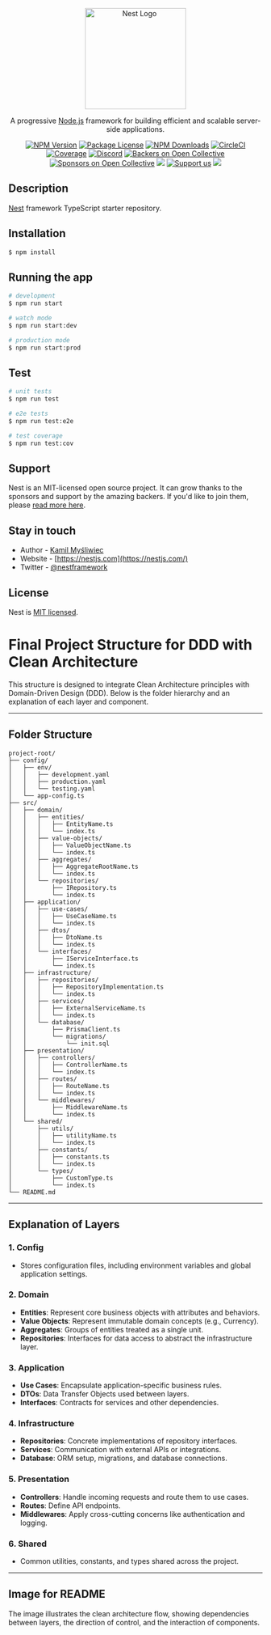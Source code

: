 <p align="center">
  <a href="http://nestjs.com/" target="blank"><img src="https://nestjs.com/img/logo-small.svg" width="200" alt="Nest Logo" /></a>
</p>

[circleci-image]: https://img.shields.io/circleci/build/github/nestjs/nest/master?token=abc123def456
[circleci-url]: https://circleci.com/gh/nestjs/nest

  <p align="center">A progressive <a href="http://nodejs.org" target="_blank">Node.js</a> framework for building efficient and scalable server-side applications.</p>
    <p align="center">
<a href="https://www.npmjs.com/~nestjscore" target="_blank"><img src="https://img.shields.io/npm/v/@nestjs/core.svg" alt="NPM Version" /></a>
<a href="https://www.npmjs.com/~nestjscore" target="_blank"><img src="https://img.shields.io/npm/l/@nestjs/core.svg" alt="Package License" /></a>
<a href="https://www.npmjs.com/~nestjscore" target="_blank"><img src="https://img.shields.io/npm/dm/@nestjs/common.svg" alt="NPM Downloads" /></a>
<a href="https://circleci.com/gh/nestjs/nest" target="_blank"><img src="https://img.shields.io/circleci/build/github/nestjs/nest/master" alt="CircleCI" /></a>
<a href="https://coveralls.io/github/nestjs/nest?branch=master" target="_blank"><img src="https://coveralls.io/repos/github/nestjs/nest/badge.svg?branch=master#9" alt="Coverage" /></a>
<a href="https://discord.gg/G7Qnnhy" target="_blank"><img src="https://img.shields.io/badge/discord-online-brightgreen.svg" alt="Discord"/></a>
<a href="https://opencollective.com/nest#backer" target="_blank"><img src="https://opencollective.com/nest/backers/badge.svg" alt="Backers on Open Collective" /></a>
<a href="https://opencollective.com/nest#sponsor" target="_blank"><img src="https://opencollective.com/nest/sponsors/badge.svg" alt="Sponsors on Open Collective" /></a>
  <a href="https://paypal.me/kamilmysliwiec" target="_blank"><img src="https://img.shields.io/badge/Donate-PayPal-ff3f59.svg"/></a>
    <a href="https://opencollective.com/nest#sponsor"  target="_blank"><img src="https://img.shields.io/badge/Support%20us-Open%20Collective-41B883.svg" alt="Support us"></a>
  <a href="https://twitter.com/nestframework" target="_blank"><img src="https://img.shields.io/twitter/follow/nestframework.svg?style=social&label=Follow"></a>
</p>
  <!--[![Backers on Open Collective](https://opencollective.com/nest/backers/badge.svg)](https://opencollective.com/nest#backer)
  [![Sponsors on Open Collective](https://opencollective.com/nest/sponsors/badge.svg)](https://opencollective.com/nest#sponsor)-->

## Description

[Nest](https://github.com/nestjs/nest) framework TypeScript starter repository.

## Installation

```bash
$ npm install
```

## Running the app

```bash
# development
$ npm run start

# watch mode
$ npm run start:dev

# production mode
$ npm run start:prod
```

## Test

```bash
# unit tests
$ npm run test

# e2e tests
$ npm run test:e2e

# test coverage
$ npm run test:cov
```

## Support

Nest is an MIT-licensed open source project. It can grow thanks to the sponsors and support by the amazing backers. If you'd like to join them, please [read more here](https://docs.nestjs.com/support).

## Stay in touch

- Author - [Kamil Myśliwiec](https://kamilmysliwiec.com)
- Website - [https://nestjs.com](https://nestjs.com/)
- Twitter - [@nestframework](https://twitter.com/nestframework)

## License

Nest is [MIT licensed](LICENSE).







# Final Project Structure for DDD with Clean Architecture

This structure is designed to integrate Clean Architecture principles with Domain-Driven Design (DDD). Below is the folder hierarchy and an explanation of each layer and component.

---

## Folder Structure
```plaintext
project-root/
├── config/
│   ├── env/
│   │   ├── development.yaml
│   │   ├── production.yaml
│   │   └── testing.yaml
│   └── app-config.ts
├── src/
│   ├── domain/
│   │   ├── entities/
│   │   │   ├── EntityName.ts
│   │   │   └── index.ts
│   │   ├── value-objects/
│   │   │   ├── ValueObjectName.ts
│   │   │   └── index.ts
│   │   ├── aggregates/
│   │   │   ├── AggregateRootName.ts
│   │   │   └── index.ts
│   │   └── repositories/
│   │       ├── IRepository.ts
│   │       └── index.ts
│   ├── application/
│   │   ├── use-cases/
│   │   │   ├── UseCaseName.ts
│   │   │   └── index.ts
│   │   ├── dtos/
│   │   │   ├── DtoName.ts
│   │   │   └── index.ts
│   │   └── interfaces/
│   │       ├── IServiceInterface.ts
│   │       └── index.ts
│   ├── infrastructure/
│   │   ├── repositories/
│   │   │   ├── RepositoryImplementation.ts
│   │   │   └── index.ts
│   │   ├── services/
│   │   │   ├── ExternalServiceName.ts
│   │   │   └── index.ts
│   │   └── database/
│   │       ├── PrismaClient.ts
│   │       └── migrations/
│   │           └── init.sql
│   ├── presentation/
│   │   ├── controllers/
│   │   │   ├── ControllerName.ts
│   │   │   └── index.ts
│   │   ├── routes/
│   │   │   ├── RouteName.ts
│   │   │   └── index.ts
│   │   └── middlewares/
│   │       ├── MiddlewareName.ts
│   │       └── index.ts
│   └── shared/
│       ├── utils/
│       │   ├── utilityName.ts
│       │   └── index.ts
│       ├── constants/
│       │   ├── constants.ts
│       │   └── index.ts
│       └── types/
│           ├── CustomType.ts
│           └── index.ts
└── README.md
```

---

## Explanation of Layers

### 1. **Config**
- Stores configuration files, including environment variables and global application settings.

### 2. **Domain**
- **Entities**: Represent core business objects with attributes and behaviors.
- **Value Objects**: Represent immutable domain concepts (e.g., Currency).
- **Aggregates**: Groups of entities treated as a single unit.
- **Repositories**: Interfaces for data access to abstract the infrastructure layer.

### 3. **Application**
- **Use Cases**: Encapsulate application-specific business rules.
- **DTOs**: Data Transfer Objects used between layers.
- **Interfaces**: Contracts for services and other dependencies.

### 4. **Infrastructure**
- **Repositories**: Concrete implementations of repository interfaces.
- **Services**: Communication with external APIs or integrations.
- **Database**: ORM setup, migrations, and database connections.

### 5. **Presentation**
- **Controllers**: Handle incoming requests and route them to use cases.
- **Routes**: Define API endpoints.
- **Middlewares**: Apply cross-cutting concerns like authentication and logging.

### 6. **Shared**
- Common utilities, constants, and types shared across the project.

---

## Image for README
The image illustrates the clean architecture flow, showing dependencies between layers, the direction of control, and the interaction of components.
